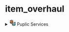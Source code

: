# item_overhaul

<details>
<summary><img src="./doc/job_adertisements/puplic/icon_institutions_blank.png" width="20" /> Puplic Services</summary>
![.](./doc/Screenshot_109.png)
![.](./doc/Screenshot_109.jpg)
</details>
